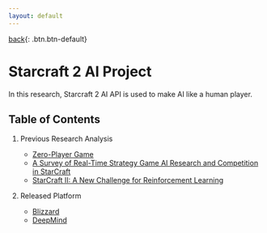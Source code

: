 ```yaml
---
layout: default
---
```

[back](../pmain){: .btn.btn-default}

# Starcraft 2 AI Project


In this research, Starcraft 2 AI API is used to make AI like a human player.

## Table of Contents
1. Previous Research Analysis
	- [Zero-Player Game](./Prev/zero)
	- [A Survey of Real-Time Strategy Game AI Research and Competition in StarCraft](./Prev/surv)
	- [StarCraft II: A New Challenge for Reinforcement Learning](./Prev/sc2)

2. Released Platform 
	- [Blizzard](./Plat/blizNews)
	- [DeepMind](./Plat/deepNews)